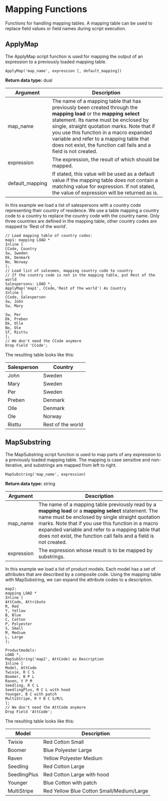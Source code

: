 # Mapping Functions

 Functions for handling mapping tables. A mapping table can be used to replace field values or
 field names during script execution.

## ApplyMap

The ApplyMap script function is used for mapping the output of an expression to a
previously loaded mapping table.

`ApplyMap('map_name', expression [, default_mapping])`

**Return data type:** dual

| Argument | Description |
| - | - |
| map_name | The name of a mapping table that has previously been created through the **mapping load** or the **mapping select**  statement. Its name must be enclosed by single, straight quotation marks. Note that if you use this function in a macro expanded variable and refer to a mapping table that does not exist, the function call fails and a field is not created.|
| expression | The expression, the result of which should be mapped. |
| default_mapping | If stated, this value will be used as a default value if the mapping table does not contain a matching value for expression. If not stated, the value of expression will be returned as is. |

In this example we load a list of salespersons with a country code
representing their country of residence. We use a table mapping a
country code to a country to replace the country code with the country
name. Only three countries are defined in the mapping table, other
country codes are mapped to 'Rest of the
world'.

```qlik
// Load mapping table of country codes:
map1: mapping LOAD *
Inline [
CCode, Country
Sw, Sweden
Dk, Denmark
No, Norway
];
// Load list of salesmen, mapping country code to country
// If the country code is not in the mapping table, put Rest of the world
Salespersons: LOAD *,
ApplyMap('map1', CCode,'Rest of the world') As Country
Inline [
CCode, Salesperson
Sw, John
Sw, Mary
```

```qlik
Sw, Per
Dk, Preben
Dk, Olle
No, Ole
Sf, Risttu
];
// We don't need the CCode anymore
Drop Field 'CCode';
```

The resulting table looks like this:

| Salesperson | Country           |
| ----------- | ----------------- |
| John        | Sweden            |
| Mary        | Sweden            |
| Per         | Sweden            |
| Preben      | Denmark           |
| Olle        | Denmark           |
| Ole         | Norway            |
| Risttu      | Rest of the world |

## MapSubstring

The MapSubstring script function is used to map parts of any expression to a previously
loaded mapping table. The mapping is case sensitive and non-iterative,
and substrings are mapped from left to right.

`MapSubstring('map_name', expression)`

**Return data type:** string

| Argument | Description |
| - | - |
| map_name | The name of a mapping table previously read by a  **mapping load** or a **mapping select**  statement. The name must be enclosed by single straight quotation marks. Note that if you use this function in a macro expanded variable and refer to a mapping table that does not exist, the function call fails and a field is not created. |
| expression | The expression whose result is to be mapped by substrings. |

In this example we load a list of product models. Each model has a set
of attributes that are described by a composite code. Using the mapping
table with MapSubstring, we can expand the attribute codes to a
description.

```qlik
map2:
mapping LOAD *
Inline [
AttCode, Attribute
R, Red
Y, Yellow
B, Blue
C, Cotton
P, Polyester
S, Small
M, Medium
L, Large
];

Productmodels:
LOAD *,
MapSubString('map2', AttCode) as Description
Inline [
Model, AttCode
Twixie, R C S
Boomer, B P L
Raven, Y P M
Seedling, R C L
SeedlingPlus, R C L with hood
Younger, B C with patch
MultiStripe, R Y B C S/M/L
];
// We don't need the AttCode anymore
Drop Field 'AttCode';
````

The resulting table looks like this:

| Model        | Description                               |
| ------------ | ----------------------------------------- |
| Twixie       | Red Cotton Small                          |
| Boomer       | Blue Polyester Large                      |
| Raven        | Yellow Polyester Medium                   |
| Seedling     | Red Cotton Large                          |
| SeedlingPlus | Red Cotton Large with hood                |
| Younger      | Blue Cotton with patch                    |
| MultiStripe  | Red Yellow Blue Cotton Small/Medium/Large |
